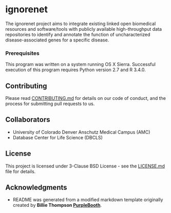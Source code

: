 # ignorenet
The ignorenet project aims to integrate existing linked open biomedical resources and software/tools with publicly available high-throughput data repositories to identify and annotate the function of uncharacterized disease-associated genes for a specific disease.

### Prerequisites
This program was written on a system running OS X Sierra. Successful execution of this program requires Python version 2.7 and R 3.4.0.

## Contributing
Please read [CONTRIBUTING.md](https://github.com/callahantiff/ignorenet/blob/master/CONTRIBUTING.md) for details on our code of conduct, and the process for submitting pull requests to us.

## Collaborators
* University of Colorado Denver Anschutz Medical Campus (AMC)
* Database Center for Life Science (DBCLS)

## License
This project is licensed under 3-Clause BSD License - see the [LICENSE.md](https://github.com/callahantiff/ignorenet/blob/master/LICENSE) file for details.

## Acknowledgments
* README was generated from a modified markdown template originally created by **Billie Thompson [PurpleBooth](https://github.com/PurpleBooth)**.
